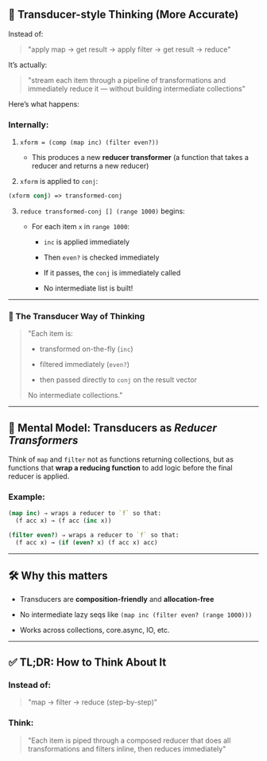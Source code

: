 ## 🚀 Transducer-style Thinking (More Accurate)

Instead of:

> "apply map → get result → apply filter → get result → reduce"

It’s actually:

> "stream each item through a pipeline of transformations and immediately reduce it — without building intermediate collections"

Here’s what happens:

### Internally:

1. `xform = (comp (map inc) (filter even?))`
    
    - This produces a new **reducer transformer** (a function that takes a reducer and returns a new reducer)
        
2. `xform` is applied to `conj`:
    
```clojure
(xform conj) => transformed-conj

```
    

3. `reduce transformed-conj [] (range 1000)` begins:
    
    - For each item `x` in `range 1000`:
        
        - `inc` is applied immediately
            
        - Then `even?` is checked immediately
            
        - If it passes, the `conj` is immediately called
            
        - No intermediate list is built!
            

---

### 🧠 The Transducer Way of Thinking

> "Each item is:
> 
> - transformed on-the-fly (`inc`)
>     
> - filtered immediately (`even?`)
>     
> - then passed directly to `conj` on the result vector
>     
> 
> No intermediate collections."

---

## 🧠 Mental Model: Transducers as _Reducer Transformers_

Think of `map` and `filter` not as functions returning collections, but as functions that **wrap a reducing function** to add logic before the final reducer is applied.

### Example:

```clojure
(map inc) ⇒ wraps a reducer to `f` so that:
  (f acc x) → (f acc (inc x))

(filter even?) ⇒ wraps a reducer to `f` so that:
  (f acc x) → (if (even? x) (f acc x) acc)

```
---

## 🛠️ Why this matters

- Transducers are **composition-friendly** and **allocation-free**
    
- No intermediate lazy seqs like `(map inc (filter even? (range 1000)))`
    
- Works across collections, core.async, IO, etc.
    

---

## ✅ TL;DR: How to Think About It

### Instead of:

> "map → filter → reduce (step-by-step)"

### Think:

> "Each item is piped through a composed reducer that does all transformations and filters inline, then reduces immediately"